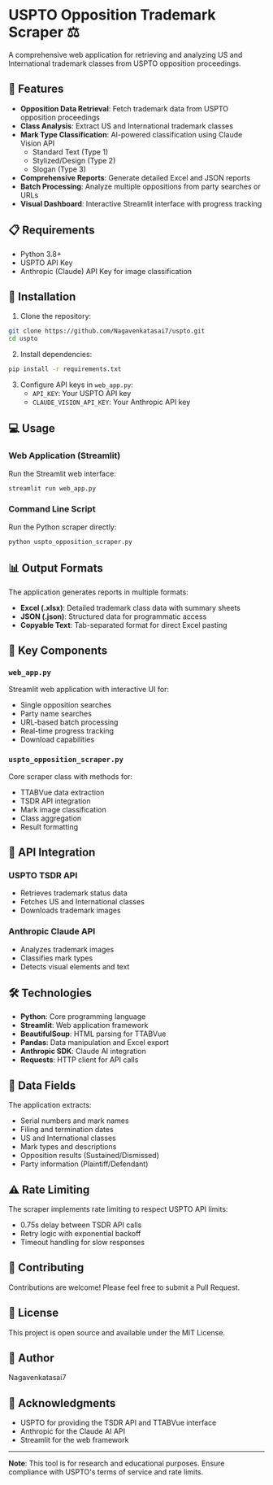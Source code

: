 # USPTO Opposition Trademark Scraper ⚖️

A comprehensive web application for retrieving and analyzing US and International trademark classes from USPTO opposition proceedings.

## 🌟 Features

- **Opposition Data Retrieval**: Fetch trademark data from USPTO opposition proceedings
- **Class Analysis**: Extract US and International trademark classes
- **Mark Type Classification**: AI-powered classification using Claude Vision API
  - Standard Text (Type 1)
  - Stylized/Design (Type 2)
  - Slogan (Type 3)
- **Comprehensive Reports**: Generate detailed Excel and JSON reports
- **Batch Processing**: Analyze multiple oppositions from party searches or URLs
- **Visual Dashboard**: Interactive Streamlit interface with progress tracking

## 📋 Requirements

- Python 3.8+
- USPTO API Key
- Anthropic (Claude) API Key for image classification

## 🚀 Installation

1. Clone the repository:
```bash
git clone https://github.com/Nagavenkatasai7/uspto.git
cd uspto
```

2. Install dependencies:
```bash
pip install -r requirements.txt
```

3. Configure API keys in `web_app.py`:
   - `API_KEY`: Your USPTO API key
   - `CLAUDE_VISION_API_KEY`: Your Anthropic API key

## 💻 Usage

### Web Application (Streamlit)

Run the Streamlit web interface:
```bash
streamlit run web_app.py
```

### Command Line Script

Run the Python scraper directly:
```bash
python uspto_opposition_scraper.py
```

## 📊 Output Formats

The application generates reports in multiple formats:

- **Excel (.xlsx)**: Detailed trademark class data with summary sheets
- **JSON (.json)**: Structured data for programmatic access
- **Copyable Text**: Tab-separated format for direct Excel pasting

## 🔧 Key Components

### `web_app.py`
Streamlit web application with interactive UI for:
- Single opposition searches
- Party name searches
- URL-based batch processing
- Real-time progress tracking
- Download capabilities

### `uspto_opposition_scraper.py`
Core scraper class with methods for:
- TTABVue data extraction
- TSDR API integration
- Mark image classification
- Class aggregation
- Result formatting

## 📖 API Integration

### USPTO TSDR API
- Retrieves trademark status data
- Fetches US and International classes
- Downloads trademark images

### Anthropic Claude API
- Analyzes trademark images
- Classifies mark types
- Detects visual elements and text

## 🛠️ Technologies

- **Python**: Core programming language
- **Streamlit**: Web application framework
- **BeautifulSoup**: HTML parsing for TTABVue
- **Pandas**: Data manipulation and Excel export
- **Anthropic SDK**: Claude AI integration
- **Requests**: HTTP client for API calls

## 📝 Data Fields

The application extracts:
- Serial numbers and mark names
- Filing and termination dates
- US and International classes
- Mark types and descriptions
- Opposition results (Sustained/Dismissed)
- Party information (Plaintiff/Defendant)

## ⚠️ Rate Limiting

The scraper implements rate limiting to respect USPTO API limits:
- 0.75s delay between TSDR API calls
- Retry logic with exponential backoff
- Timeout handling for slow responses

## 🤝 Contributing

Contributions are welcome! Please feel free to submit a Pull Request.

## 📄 License

This project is open source and available under the MIT License.

## 👤 Author

Nagavenkatasai7

## 🙏 Acknowledgments

- USPTO for providing the TSDR API and TTABVue interface
- Anthropic for the Claude AI API
- Streamlit for the web framework

---

**Note**: This tool is for research and educational purposes. Ensure compliance with USPTO's terms of service and rate limits.

